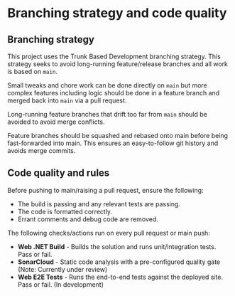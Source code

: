# Branching strategy and code quality

## Branching strategy

This project uses the Trunk Based Development branching strategy.
This strategy seeks to avoid long-running feature/release branches and all work is based on ```main```.

Small tweaks and chore work can be done directly on ```main``` but more complex features including logic
should be done in a feature branch and merged back into ```main``` via a pull request.

Long-running feature branches that drift too far from ```main``` should be avoided to avoid merge conflicts.

Feature branches should be squashed and rebased onto main before being fast-forwarded into main.
This ensures an easy-to-follow git history and avoids merge commits.

## Code quality and rules

Before pushing to main/raising a pull request, ensure the following:
- The build is passing and any relevant tests are passing.
- The code is formatted correctly.
- Errant comments and debug code are removed.

The following checks/actions run on every pull request or main push:

- **Web .NET Build** - Builds the solution and runs unit/integration tests. Pass or fail.
- **SonarCloud** - Static code analysis with a pre-configured quality gate (Note: Currently under review)
- **Web E2E Tests** - Runs the end-to-end tests against the deployed site. Pass or fail. (In development)